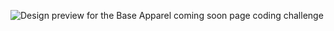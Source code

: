 

![Design preview for the Base Apparel coming soon page coding challenge](./design/mobile-preview.jpg)
